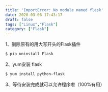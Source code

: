 ```yaml
---
title: 'ImportError: No module named flask'
date: 2020-03-06 17:43:17
draft: false
tags: ["Linux","Flask"]
category: ["Flask"]
---
```


1、删除原有的用大写开头的Flask插件

```bash
$ pip uninstall Flask
```

2、yum安装 flask
```bash
$ yum install python-flask
```

3、等待安装完成就可以允许程序啦（100%有用）
